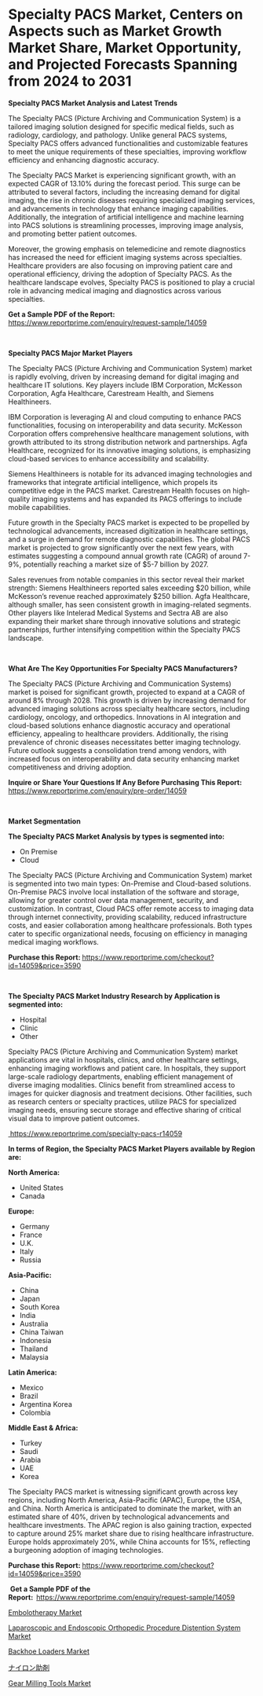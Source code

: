 <p><h1>Specialty PACS Market, Centers on Aspects such as Market Growth Market Share, Market Opportunity, and Projected Forecasts Spanning from 2024 to 2031</h1></p><p><strong>Specialty PACS Market Analysis and Latest Trends</strong></p>
<p><p>The Specialty PACS (Picture Archiving and Communication System) is a tailored imaging solution designed for specific medical fields, such as radiology, cardiology, and pathology. Unlike general PACS systems, Specialty PACS offers advanced functionalities and customizable features to meet the unique requirements of these specialties, improving workflow efficiency and enhancing diagnostic accuracy.</p><p>The Specialty PACS Market is experiencing significant growth, with an expected CAGR of 13.10% during the forecast period. This surge can be attributed to several factors, including the increasing demand for digital imaging, the rise in chronic diseases requiring specialized imaging services, and advancements in technology that enhance imaging capabilities. Additionally, the integration of artificial intelligence and machine learning into PACS solutions is streamlining processes, improving image analysis, and promoting better patient outcomes.</p><p>Moreover, the growing emphasis on telemedicine and remote diagnostics has increased the need for efficient imaging systems across specialties. Healthcare providers are also focusing on improving patient care and operational efficiency, driving the adoption of Specialty PACS. As the healthcare landscape evolves, Specialty PACS is positioned to play a crucial role in advancing medical imaging and diagnostics across various specialties.</p></p>
<p><strong>Get a Sample PDF of the Report:&nbsp;</strong> <a href="https://www.reportprime.com/enquiry/request-sample/14059">https://www.reportprime.com/enquiry/request-sample/14059</a></p>
<p>&nbsp;</p>
<p><strong>Specialty PACS Major Market Players</strong></p>
<p><p>The Specialty PACS (Picture Archiving and Communication System) market is rapidly evolving, driven by increasing demand for digital imaging and healthcare IT solutions. Key players include IBM Corporation, McKesson Corporation, Agfa Healthcare, Carestream Health, and Siemens Healthineers. </p><p>IBM Corporation is leveraging AI and cloud computing to enhance PACS functionalities, focusing on interoperability and data security. McKesson Corporation offers comprehensive healthcare management solutions, with growth attributed to its strong distribution network and partnerships. Agfa Healthcare, recognized for its innovative imaging solutions, is emphasizing cloud-based services to enhance accessibility and scalability. </p><p>Siemens Healthineers is notable for its advanced imaging technologies and frameworks that integrate artificial intelligence, which propels its competitive edge in the PACS market. Carestream Health focuses on high-quality imaging systems and has expanded its PACS offerings to include mobile capabilities. </p><p>Future growth in the Specialty PACS market is expected to be propelled by technological advancements, increased digitization in healthcare settings, and a surge in demand for remote diagnostic capabilities. The global PACS market is projected to grow significantly over the next few years, with estimates suggesting a compound annual growth rate (CAGR) of around 7-9%, potentially reaching a market size of $5-7 billion by 2027.</p><p>Sales revenues from notable companies in this sector reveal their market strength: Siemens Healthineers reported sales exceeding $20 billion, while McKesson’s revenue reached approximately $250 billion. Agfa Healthcare, although smaller, has seen consistent growth in imaging-related segments. Other players like Intelerad Medical Systems and Sectra AB are also expanding their market share through innovative solutions and strategic partnerships, further intensifying competition within the Specialty PACS landscape.</p></p>
<p>&nbsp;</p>
<p><strong>What Are The Key Opportunities For Specialty PACS Manufacturers?</strong></p>
<p><p>The Specialty PACS (Picture Archiving and Communication Systems) market is poised for significant growth, projected to expand at a CAGR of around 8% through 2028. This growth is driven by increasing demand for advanced imaging solutions across specialty healthcare sectors, including cardiology, oncology, and orthopedics. Innovations in AI integration and cloud-based solutions enhance diagnostic accuracy and operational efficiency, appealing to healthcare providers. Additionally, the rising prevalence of chronic diseases necessitates better imaging technology. Future outlook suggests a consolidation trend among vendors, with increased focus on interoperability and data security enhancing market competitiveness and driving adoption.</p></p>
<p><strong>Inquire or Share Your Questions If Any Before Purchasing This Report:</strong> <a href="https://www.reportprime.com/enquiry/pre-order/14059">https://www.reportprime.com/enquiry/pre-order/14059</a></p>
<p>&nbsp;</p>
<p><strong>Market Segmentation</strong></p>
<p><strong>The Specialty PACS Market Analysis by types is segmented into:</strong></p>
<p><ul><li>On Premise</li><li>Cloud</li></ul></p>
<p><p>The Specialty PACS (Picture Archiving and Communication System) market is segmented into two main types: On-Premise and Cloud-based solutions. On-Premise PACS involve local installation of the software and storage, allowing for greater control over data management, security, and customization. In contrast, Cloud PACS offer remote access to imaging data through internet connectivity, providing scalability, reduced infrastructure costs, and easier collaboration among healthcare professionals. Both types cater to specific organizational needs, focusing on efficiency in managing medical imaging workflows.</p></p>
<p><strong>Purchase this Report:&nbsp;</strong><a href="https://www.reportprime.com/checkout?id=14059&price=3590">https://www.reportprime.com/checkout?id=14059&price=3590</a></p>
<p>&nbsp;</p>
<p><strong>The Specialty PACS Market Industry Research by Application is segmented into:</strong></p>
<p><ul><li>Hospital</li><li>Clinic</li><li>Other</li></ul></p>
<p><p>Specialty PACS (Picture Archiving and Communication System) market applications are vital in hospitals, clinics, and other healthcare settings, enhancing imaging workflows and patient care. In hospitals, they support large-scale radiology departments, enabling efficient management of diverse imaging modalities. Clinics benefit from streamlined access to images for quicker diagnosis and treatment decisions. Other facilities, such as research centers or specialty practices, utilize PACS for specialized imaging needs, ensuring secure storage and effective sharing of critical visual data to improve patient outcomes.</p></p>
<p><a href="https://www.reportprime.com/specialty-pacs-r14059">&nbsp;https://www.reportprime.com/specialty-pacs-r14059</a></p>
<p><strong>In terms of Region, the Specialty PACS Market Players available by Region are:</strong></p>
<p>
    <p> <strong> North America: </strong>
        <ul>
            <li>United States</li>
            <li>Canada</li>
        </ul>
        </p> 
    <p> <strong> Europe: </strong>
        <ul>
            <li>Germany</li>
            <li>France</li>
            <li>U.K.</li>
            <li>Italy</li>
            <li>Russia</li>
        </ul>
        </p> 
    <p> <strong> Asia-Pacific: </strong>
        <ul>
            <li>China</li>
            <li>Japan</li>
            <li>South Korea</li>
            <li>India</li>
            <li>Australia</li>
            <li>China Taiwan</li>
            <li>Indonesia</li>
            <li>Thailand</li>
            <li>Malaysia</li>
        </ul>
        </p> 
    <p> <strong> Latin America: </strong>
        <ul>
            <li>Mexico</li>
            <li>Brazil</li>
            <li>Argentina Korea</li>
            <li>Colombia</li>
        </ul>
        </p> 
    <p> <strong> Middle East & Africa: </strong>
        <ul>
            <li>Turkey</li>
            <li>Saudi</li>
            <li>Arabia</li>
            <li>UAE</li>
            <li>Korea</li>
        </ul>
    </p>
    </p>
<p><p>The Specialty PACS market is witnessing significant growth across key regions, including North America, Asia-Pacific (APAC), Europe, the USA, and China. North America is anticipated to dominate the market, with an estimated share of 40%, driven by technological advancements and healthcare investments. The APAC region is also gaining traction, expected to capture around 25% market share due to rising healthcare infrastructure. Europe holds approximately 20%, while China accounts for 15%, reflecting a burgeoning adoption of imaging technologies.</p></p>
<p><strong>Purchase this Report: </strong><a href="https://www.reportprime.com/checkout?id=14059&price=3590">https://www.reportprime.com/checkout?id=14059&price=3590</a></p>
<p>&nbsp;<strong>Get a Sample PDF of the Report:&nbsp;&nbsp;</strong><a href="https://www.reportprime.com/enquiry/request-sample/14059">https://www.reportprime.com/enquiry/request-sample/14059</a></p>
<p><strong></strong></p>
<p><p><a href="https://github.com/lambertr3e8v/Market-Research-Report-List-1/blob/main/embolotherapy-market.md">Embolotherapy Market</a></p><p><a href="https://medium.com/@jhydehele7/what-is-laparoscopic-and-endoscopic-orthopedic-procedure-distention-system-market-51a635457deb">Laparoscopic and Endoscopic Orthopedic Procedure Distention System Market</a></p><p><a href="https://issuu.com/reportprime-2/docs/backhoe-loaders-market-size-2030.pp_4280daa4c8ec6a">Backhoe Loaders Market</a></p><p><a href="https://medium.com/@sweet1_2luv/%E3%83%8A%E3%82%A4%E3%83%AD%E3%83%B3%E8%A3%9C%E5%8A%A9%E5%89%A4%E5%B8%82%E5%A0%B4%E3%81%AE%E5%B1%95%E6%9C%9B%E3%81%A8%E5%B8%82%E5%A0%B4%E3%82%B7%E3%82%A7%E3%82%A2%E5%88%86%E6%9E%90-%E6%88%90%E9%95%B7%E3%83%88%E3%83%AC%E3%83%B3%E3%83%89%E3%81%A8%E5%B8%82%E5%A0%B4%E4%BA%88%E6%B8%AC-2024%E5%B9%B4-2031%E5%B9%B4-df81639f9884">ナイロン助剤</a></p><p><a href="https://www.linkedin.com/pulse/role-gear-milling-tools-market-applications-external-splinesexternal-9rslc?trackingId=j1EzmnbNQ9qj1jRnQVfZzA%3D%3D">Gear Milling Tools Market</a></p></p>